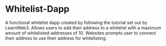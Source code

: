 # Whitelist-Dapp
A functional whitelist dapp created by following the tutorial set out by LearnWeb3. Allows users to add their address to a whitelist with a maximum amount of whitelisted addresses of 10. Websites prompts user to connect their address to use their address for whitelisting.
